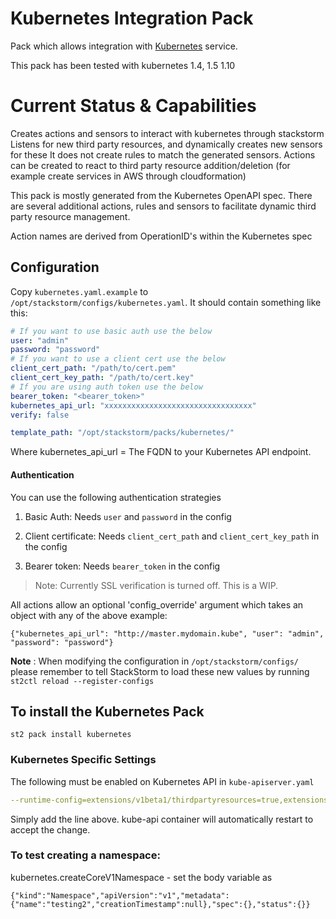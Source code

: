 # Kubernetes Integration Pack

Pack which allows integration with [Kubernetes](https://kubernetes.io/) service.

This pack has been tested with kubernetes 1.4, 1.5 1.10

# Current Status & Capabilities
Creates actions and sensors to interact with kubernetes through stackstorm
Listens for new third party resources, and dynamically creates new sensors for these
It does not create rules to match the generated sensors.
Actions can be created to react to third party resource addition/deletion (for example
create services in AWS through cloudformation)

This pack is mostly generated from the Kubernetes OpenAPI spec. There are several additional
actions, rules and sensors to facilitate dynamic third party resource management.

Action names are derived from OperationID's within the Kubernetes spec



## Configuration

Copy `kubernetes.yaml.example` to `/opt/stackstorm/configs/kubernetes.yaml`. It should contain something like this:
```yaml
# If you want to use basic auth use the below
user: "admin"
password: "password"
# If you want to use a client cert use the below
client_cert_path: "/path/to/cert.pem"
client_cert_key_path: "/path/to/cert.key"
# If you are using auth token use the below
bearer_token: "<bearer_token>"
kubernetes_api_url: "xxxxxxxxxxxxxxxxxxxxxxxxxxxxxxxxx"
verify: false

template_path: "/opt/stackstorm/packs/kubernetes/"
```
Where kubernetes_api_url = The FQDN to your Kubernetes API endpoint.

#### Authentication
You can use the following authentication strategies
1. Basic Auth: Needs `user` and `password` in the config

2. Client certificate: Needs `client_cert_path` and  `client_cert_key_path` in the config

3. Bearer token: Needs `bearer_token` in the config


> Note: Currently SSL verification is turned off. This is a WIP.

All actions allow an optional 'config_override' argument which takes an object with any of the above
example:

```
{"kubernetes_api_url": "http://master.mydomain.kube", "user": "admin", "password": "password"}
```

**Note** : When modifying the configuration in `/opt/stackstorm/configs/` please
           remember to tell StackStorm to load these new values by running
           `st2ctl reload --register-configs`

## To install the Kubernetes Pack

```
st2 pack install kubernetes
```

### Kubernetes Specific Settings

The following must be enabled on Kubernetes API in ```kube-apiserver.yaml```

```yaml
--runtime-config=extensions/v1beta1/thirdpartyresources=true,extensions/v1beta1/deployments=true
```

Simply add the line above. kube-api container will automatically restart to accept the change.

### To test creating a namespace:

kubernetes.createCoreV1Namespace - set the body variable as

```
{"kind":"Namespace","apiVersion":"v1","metadata":{"name":"testing2","creationTimestamp":null},"spec":{},"status":{}}
```
